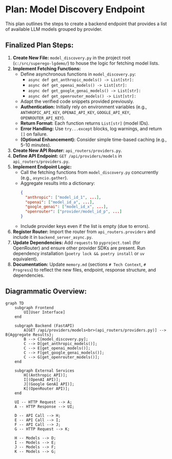 # Plan: Model Discovery Endpoint

This plan outlines the steps to create a backend endpoint that provides a list of available LLM models grouped by provider.

## Finalized Plan Steps:

1.  **Create New File:** `model_discovery.py` in the project root (`c:/src/superego-lgdemo/`) to house the logic for fetching model lists.
2.  **Implement Fetching Functions:**
    *   Define asynchronous functions in `model_discovery.py`:
        *   `async def get_anthropic_models() -> List[str]:`
        *   `async def get_openai_models() -> List[str]:`
        *   `async def get_google_genai_models() -> List[str]:`
        *   `async def get_openrouter_models() -> List[str]:`
    *   Adapt the verified code snippets provided previously.
    *   **Authentication:** Initially rely on environment variables (e.g., `ANTHROPIC_API_KEY`, `OPENAI_API_KEY`, `GOOGLE_API_KEY`, `OPENROUTER_API_KEY`).
    *   **Return Format:** Each function returns `List[str]` (model IDs).
    *   **Error Handling:** Use `try...except` blocks, log warnings, and return `[]` on failure.
    *   **(Optional Enhancement):** Consider simple time-based caching (e.g., 5-10 minutes).
3.  **Create New API Router:** `api_routers/providers.py`.
4.  **Define API Endpoint:** `GET /api/providers/models` in `api_routers/providers.py`.
5.  **Implement Endpoint Logic:**
    *   Call the fetching functions from `model_discovery.py` concurrently (e.g., `asyncio.gather`).
    *   Aggregate results into a dictionary:
        ```json
        {
          "anthropic": ["model_id_1", ...],
          "openai": ["model_id_a", ...],
          "google_genai": ["model_id_x", ...],
          "openrouter": ["provider/model_id_p", ...]
        }
        ```
    *   Include provider keys even if the list is empty (due to errors).
6.  **Register Router:** Import the router from `api_routers.providers` and include it in `backend_server_async.py`.
7.  **Update Dependencies:** Add `requests` to `pyproject.toml` (for OpenRouter) and ensure other provider SDKs are present. Run dependency installation (`poetry lock && poetry install` or `uv` equivalent).
8.  **Documentation:** Update `memory.md` (sections `# Tech Context`, `# Progress`) to reflect the new files, endpoint, response structure, and dependencies.

## Diagrammatic Overview:

```mermaid
graph TD
    subgraph Frontend
        UI[User Interface]
    end

    subgraph Backend (FastAPI)
        A[GET /api/providers/models<br>(api_routers/providers.py)] --> B{Aggregate Results};
        B --> C[model_discovery.py];
        C --> D[get_anthropic_models()];
        C --> E[get_openai_models()];
        C --> F[get_google_genai_models()];
        C --> G[get_openrouter_models()];
    end

    subgraph External Services
        H[(Anthropic API)];
        I[(OpenAI API)];
        J[(Google GenAI API)];
        K[(OpenRouter API)];
    end

    UI -- HTTP Request --> A;
    A -- HTTP Response --> UI;

    D -- API Call --> H;
    E -- API Call --> I;
    F -- API Call --> J;
    G -- HTTP Request --> K;

    H -- Models --> D;
    I -- Models --> E;
    J -- Models --> F;
    K -- Models --> G;